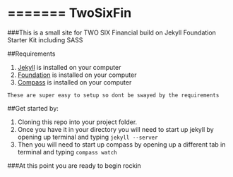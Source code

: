 =======
TwoSixFin
=========

###This is a small site for TWO SIX Financial build on Jekyll Foundation Starter Kit including SASS

##Requirements
1. [Jekyll](https://github.com/mojombo/jekyll) is installed on your computer
2. [Foundation](http://foundation.zurb.com/) is installed on your computer
3. [Compass](http://compass-style.org/) is installed on your computer

```
These are super easy to setup so dont be swayed by the requirements
```

##Get started by:

1. Cloning this repo into your project folder.
2. Once you have it in your directory you will need to start up jekyll by opening up terminal and typing `jekyll --server`
3. Then you will need to start up compass by opening up a different tab in terminal and typing `compass watch`

###At this point you are ready to begin rockin
